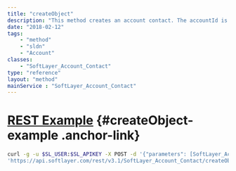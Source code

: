 ```yaml
---
title: "createObject"
description: "This method creates an account contact. The accountId is fixed, other properties can be set during creation. The typeId indicates the SoftLayer_Account_Contact_Type for the contact. This method returns the SoftLayer_Account_Contact object that is created. "
date: "2018-02-12"
tags:
    - "method"
    - "sldn"
    - "Account"
classes:
    - "SoftLayer_Account_Contact"
type: "reference"
layout: "method"
mainService : "SoftLayer_Account_Contact"
---
```


# [REST Example](#createObject-example) <a href="/article/rest/"><i class="fas fa-question"></i></a> {#createObject-example .anchor-link} 
```bash
curl -g -u $SL_USER:$SL_APIKEY -X POST -d '{"parameters": [SoftLayer_Account_Contact]}' \
'https://api.softlayer.com/rest/v3.1/SoftLayer_Account_Contact/createObject'
```
